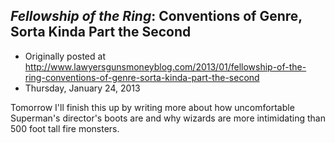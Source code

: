 ## <em>Fellowship of the Ring</em>: Conventions of Genre, Sorta Kinda Part the Second

 * Originally posted at http://www.lawyersgunsmoneyblog.com/2013/01/fellowship-of-the-ring-conventions-of-genre-sorta-kinda-part-the-second
 * Thursday, January 24, 2013

Tomorrow I'll finish this up by writing more about how uncomfortable  Superman's director's boots are and why wizards are more intimidating  than 500 foot tall fire monsters.